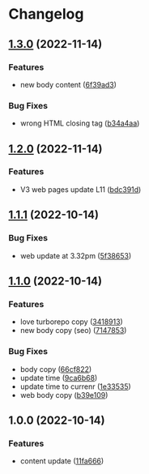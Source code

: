 # Changelog

## [1.3.0](https://github.com/peterfoeng/turborepo/compare/web-v1.2.0...web-v1.3.0) (2022-11-14)


### Features

* new body content ([6f39ad3](https://github.com/peterfoeng/turborepo/commit/6f39ad3f6dc1d472614021111a0bb7dadac5b92d))


### Bug Fixes

* wrong HTML closing tag ([b34a4aa](https://github.com/peterfoeng/turborepo/commit/b34a4aa6afd892c0018cd32fe826d617a2a0e6a6))

## [1.2.0](https://github.com/peterfoeng/turborepo/compare/web-v1.1.1...web-v1.2.0) (2022-11-14)


### Features

* V3 web pages update L11 ([bdc391d](https://github.com/peterfoeng/turborepo/commit/bdc391d8da9c5e71612b6eedad4cefe4afbd604a))

## [1.1.1](https://github.com/peterfoeng/turborepo/compare/web-v1.1.0...web-v1.1.1) (2022-10-14)


### Bug Fixes

* web update at 3.32pm ([5f38653](https://github.com/peterfoeng/turborepo/commit/5f386537034db3e1d5dc754a4c9edaf38e10fd56))

## [1.1.0](https://github.com/peterfoeng/turborepo/compare/web-v1.0.0...web-v1.1.0) (2022-10-14)


### Features

* love turborepo copy ([3418913](https://github.com/peterfoeng/turborepo/commit/3418913b639d5c417a0049178cd80cef17bac6fa))
* new body copy (seo) ([7147853](https://github.com/peterfoeng/turborepo/commit/7147853688f37237d303b3ebf52ad79d51b43784))


### Bug Fixes

* body copy ([66cf822](https://github.com/peterfoeng/turborepo/commit/66cf8222d878e43e1a665f3d24443bbc6c39140b))
* update time ([9ca6b68](https://github.com/peterfoeng/turborepo/commit/9ca6b68b0feac0aec79e3f00244ba08289f3603f))
* update time to currenr ([1e33535](https://github.com/peterfoeng/turborepo/commit/1e335357c2783624c7f8aa91026d506292efe764))
* web body copy ([b39e109](https://github.com/peterfoeng/turborepo/commit/b39e10902a2f5ea4037c9bb5d458ad439e6b499c))

## 1.0.0 (2022-10-14)


### Features

* content update ([11fa666](https://github.com/peterfoeng/turborepo/commit/11fa666db359aa3fcb2ada9f7443565fe1859371))
